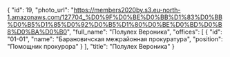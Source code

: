 {
    "id": 19,
    "photo_url": "https://members2020by.s3.eu-north-1.amazonaws.com/127704_%D0%9F%D0%BE%D0%BB%D1%83%D0%BB%D0%B5%D1%85%D0%92%D0%B5%D1%80%D0%BE%D0%BD%D0%B8%D0%BA%D0%B0",
    "full_name": "Полулех Вероника",
    "offices": [
        {
            "id": "01-01",
            "name": "Барановичская межрайонная прокуратура",
            "position": "Помощник прокурора"
        }
    ],
    "title": "Полулех Вероника"
}